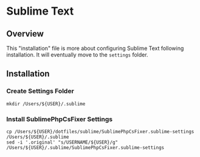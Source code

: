# Sublime Text

## Overview
This "installation" file is more about configuring Sublime Text following installation. It will eventually move to the `settings` folder.


## Installation

### Create Settings Folder
```
mkdir /Users/${USER}/.sublime
```

### Install SublimePhpCsFixer Settings
```
cp /Users/${USER}/dotfiles/sublime/SublimePhpCsFixer.sublime-settings /Users/${USER}/.sublime
sed -i '.original' "s/USERNAME/${USER}/g" /Users/${USER}/.sublime/SublimePhpCsFixer.sublime-settings
```
